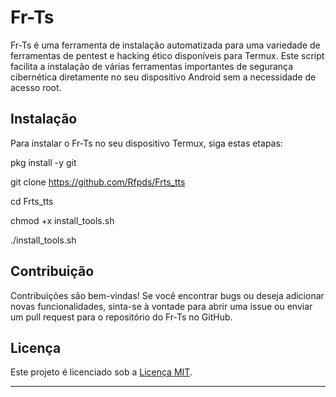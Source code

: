# Fr-Ts

Fr-Ts é uma ferramenta de instalação automatizada para uma variedade de ferramentas de pentest e hacking ético disponíveis para Termux. Este script facilita a instalação de várias ferramentas importantes de segurança cibernética diretamente no seu dispositivo Android sem a necessidade de acesso root.

## Instalação

Para instalar o Fr-Ts no seu dispositivo Termux, siga estas etapas:

pkg install -y git

git clone https://github.com/Rfpds/Frts_tts

cd Frts_tts

chmod +x install_tools.sh

./install_tools.sh


## Contribuição

Contribuições são bem-vindas! Se você encontrar bugs ou deseja adicionar novas funcionalidades, sinta-se à vontade para abrir uma issue ou enviar um pull request para o repositório do Fr-Ts no GitHub.

## Licença

Este projeto é licenciado sob a [Licença MIT](https://opensource.org/licenses/MIT).

---
